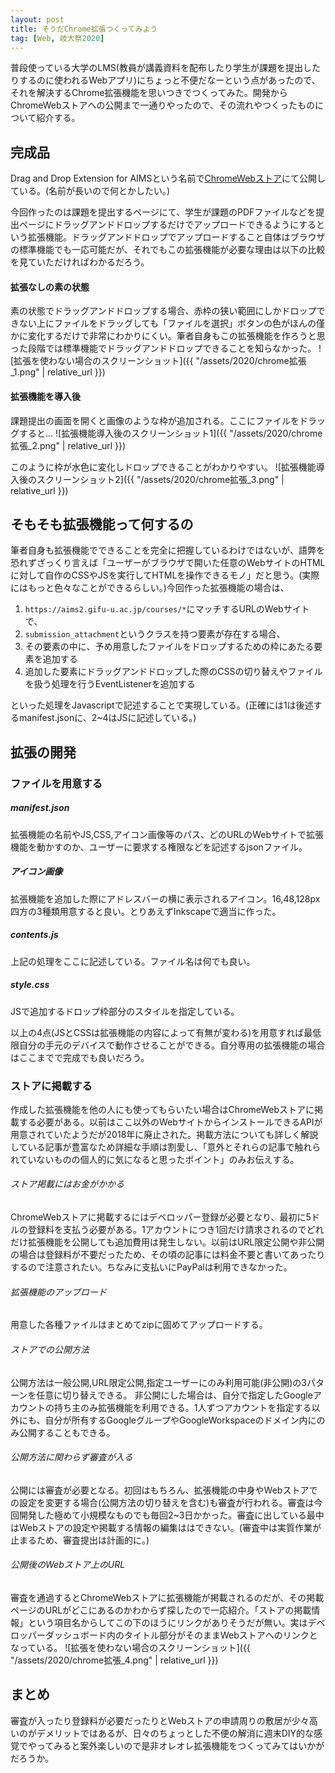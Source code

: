 ```yaml
---
layout: post
title: そうだChrome拡張つくってみよう
tag: [Web, 岐大祭2020]
---
```


普段使っている大学のLMS(教員が講義資料を配布したり学生が課題を提出したりするのに使われるWebアプリ)にちょっと不便だなーという点があったので、それを解決するChrome拡張機能を思いつきでつくってみた。開発からChromeWebストアへの公開まで一通りやったので、その流れやつくったものについて紹介する。

## 完成品
Drag and Drop Extension for AIMSという名前で[ChromeWebストア](https://chrome.google.com/webstore/detail/drag-and-drop-extension-f/klbkinefgmmgbfgdblaflhcfobacebpn)にて公開している。(名前が長いので何とかしたい。)

今回作ったのは課題を提出するページにて、学生が課題のPDFファイルなどを提出ページにドラッグアンドドロップするだけでアップロードできるようにするという拡張機能。ドラッグアンドドロップでアップロードすること自体はブラウザの標準機能でも一応可能だが、それでもこの拡張機能が必要な理由は以下の比較を見ていただければわかるだろう。

#### 拡張なしの素の状態
素の状態でドラッグアンドドロップする場合、赤枠の狭い範囲にしかドロップできない上にファイルをドラッグしても「ファイルを選択」ボタンの色がほんの僅かに変化するだけで非常にわかりにくい。筆者自身もこの拡張機能を作ろうと思った段階では標準機能でドラッグアンドドロップできることを知らなかった。
![拡張を使わない場合のスクリーンショット]({{ "/assets/2020/chrome拡張_1.png" | relative_url }})

#### 拡張機能を導入後
課題提出の画面を開くと画像のような枠が追加される。ここにファイルをドラッグすると...
![拡張機能導入後のスクリーンショット1]({{ "/assets/2020/chrome拡張_2.png" | relative_url }})


このように枠が水色に変化しドロップできることがわかりやすい。
![拡張機能導入後のスクリーンショット2]({{ "/assets/2020/chrome拡張_3.png" | relative_url }})


## そもそも拡張機能って何するの
筆者自身も拡張機能でできることを完全に把握しているわけではないが、語弊を恐れずざっくり言えば「ユーザーがブラウザで開いた任意のWebサイトのHTMLに対して自作のCSSやJSを実行してHTMLを操作できるモノ」だと思う。(実際にはもっと色々なことができるらしい。)今回作った拡張機能の場合は、

 1. ```https://aims2.gifu-u.ac.jp/courses/*```にマッチするURLのWebサイトで、
 2. ```submission_attachment```というクラスを持つ要素が存在する場合、
 3. その要素の中に、予め用意したファイルをドロップするための枠にあたる要素を追加する
 4. 追加した要素にドラッグアンドドロップした際のCSSの切り替えやファイルを扱う処理を行うEventListenerを追加する

といった処理をJavascriptで記述することで実現している。(正確には1は後述するmanifest.jsonに、2~4はJSに記述している。)

## 拡張の開発
### ファイルを用意する
##### manifest.json
 拡張機能の名前やJS,CSS,アイコン画像等のパス、どのURLのWebサイトで拡張機能を動かすのか、ユーザーに要求する権限などを記述するjsonファイル。
##### アイコン画像
 拡張機能を追加した際にアドレスバーの横に表示されるアイコン。16,48,128px四方の3種類用意すると良い。とりあえずInkscapeで適当に作った。
##### contents.js
 上記の処理をここに記述している。ファイル名は何でも良い。
##### style.css
 JSで追加するドロップ枠部分のスタイルを指定している。

以上の4点(JSとCSSは拡張機能の内容によって有無が変わる)を用意すれば最低限自分の手元のデバイスで動作させることができる。自分専用の拡張機能の場合はここまでで完成でも良いだろう。

### ストアに掲載する
作成した拡張機能を他の人にも使ってもらいたい場合はChromeWebストアに掲載する必要がある。以前はここ以外のWebサイトからインストールできるAPIが用意されていたようだが2018年に廃止された。掲載方法についても詳しく解説している記事が豊富なため詳細な手順は割愛し、「意外とそれらの記事で触れられていないものの個人的に気になると思ったポイント」のみお伝えする。

###### ストア掲載にはお金がかかる
ChromeWebストアに掲載するにはデベロッパー登録が必要となり、最初に5ドルの登録料を支払う必要がある。1アカウントにつき1回だけ請求されるのでどれだけ拡張機能を公開しても追加費用は発生しない。以前はURL限定公開や非公開の場合は登録料が不要だったため、その頃の記事には料金不要と書いてあったりするので注意されたい。ちなみに支払いにPayPalは利用できなかった。
###### 拡張機能のアップロード
用意した各種ファイルはまとめてzipに固めてアップロードする。
###### ストアでの公開方法
公開方法は一般公開,URL限定公開,指定ユーザーにのみ利用可能(非公開)の3パターンを任意に切り替えできる。
非公開にした場合は、自分で指定したGoogleアカウントの持ち主のみ拡張機能を利用できる。1人ずつアカウントを指定する以外にも、自分が所有するGoogleグループやGoogleWorkspaceのドメイン内にのみ公開することもできる。
###### 公開方法に関わらず審査が入る
公開には審査が必要となる。初回はもちろん、拡張機能の中身やWebストアでの設定を変更する場合(公開方法の切り替えを含む)も審査が行われる。審査は今回開発した極めて小規模なものでも毎回2~3日かかった。審査に出している最中はWebストアの設定や掲載する情報の編集ははできない。(審査中は実質作業が止まるため、審査提出は計画的に。)

###### 公開後のWebストア上のURL
審査を通過するとChromeWebストアに拡張機能が掲載されるのだが、その掲載ページのURLがどこにあるのかわからず探したので一応紹介。「ストアの掲載情報」という項目名からしてこの下のほうにリンクがありそうだが無い。実はデベロッパーダッシュボード内のタイトル部分がそのままWebストアへのリンクとなっている。
![拡張を使わない場合のスクリーンショット]({{ "/assets/2020/chrome拡張_4.png" | relative_url }})

## まとめ
審査が入ったり登録料が必要だったりとWebストアの申請周りの敷居が少々高いのがデメリットではあるが、日々のちょっとした不便の解消に週末DIY的な感覚でやってみると案外楽しいので是非オレオレ拡張機能をつくってみてはいかがだろうか。
